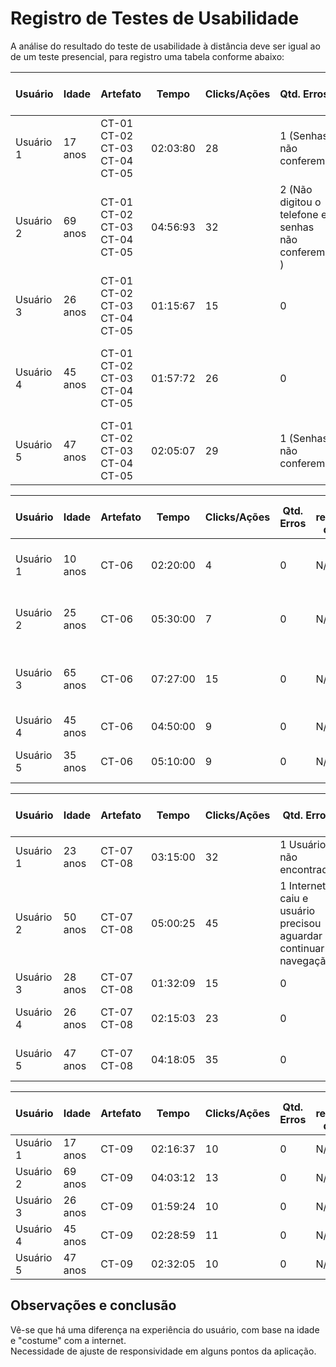 # Registro de Testes de Usabilidade

A análise do resultado do teste de usabilidade à distância deve ser igual ao de um teste presencial, para registro uma tabela conforme abaixo:

| **Usuário** 	| **Idade** | **Artefato** 	| **Tempo** | **Clicks/Ações** | **Qtd. Erros** | **Se recuperou do erro** | **Comentários e observações** |
| --- 	| --- 	| --- 	| --- | ---  | --- | --- | --- |
| Usuário 1	| 17 anos	| CT-01<br/>CT-02<br/>CT-03<br/>CT-04<br/>CT-05	| 02:03:80 |  28 | 1 (Senhas não conferem) | Sim, reescreveu o campo | Usuário achou a aplicação intuitiva |
| Usuário 2 | 69 anos	| CT-01<br/>CT-02<br/>CT-03<br/>CT-04<br/>CT-05	| 04:56:93 | 32  | 2 (Não digitou o telefone e senhas não conferem ) |  Sim, preencheu o campo faltante e reescreveu a senha | Pela falta de conhecimento da internet, não achou intuitivo |
| Usuário 3	| 26	anos | CT-01<br/>CT-02<br/>CT-03<br/>CT-04<br/>CT-05	| 01:15:67 | 15  | 0 | N/A | Usuário achou a aplicação intuitiva |
| Usuário 4	| 45 anos| CT-01<br/>CT-02<br/>CT-03<br/>CT-04<br/>CT-05  | 01:57:72 | 26 | 0 | N/A | Usuário atento, realizou todo o processo com atenção e cautela |
| Usuário 5	| 47	anos | CT-01<br/>CT-02<br/>CT-03<br/>CT-04<br/>CT-05| 02:05:07 | 29  | 1 (Senhas não conferem) | Sim, reescreveu o campo | --- |

| **Usuário** 	| **Idade** | **Artefato** 	| **Tempo** | **Clicks/Ações** | **Qtd. Erros** | **Se recuperou do erro** | **Comentários e observações** |
| --- 	| --- 	| --- 	| --- | ---  | --- | --- | --- |
| Usuário 1	| 10 anos	| CT-06	| 02:20:00 | 4  | 0 | N/A | Usuário achou a aplicação intuitiva |
| Usuário 2 | 25 anos| CT-06| 05:30:00 | 7  | 0 | N/A | Usuário achou a aplicação intuitiva  |
| Usuário 3	| 65	anos| CT-06	| 07:27:00 | 15  | 0 | N/A | Pela falta de conhecimento da internet, não achou intuitivo |
| Usuário 4	| 45 anos | CT-06	| 04:50:00 | 9  | 0  | N/A  | Usuário ficou satisfeito |
| Usuário 5	| 35 anos	| CT-06	| 05:10:00 | 9  | 0 | N/A | Usuário gostou da aplicação |

| **Usuário** 	| **Idade** | **Artefato** 	| **Tempo** | **Clicks/Ações** | **Qtd. Erros** | **Se recuperou do erro** | **Comentários e observações** |
| --- 	| --- 	| --- 	| --- | ---  | --- | --- | --- |
| Usuário 1	| 23 anos	| CT-07<br/>CT-08	| 03:15:00 | 32  | 1 Usuário não encontrado | Usuário realizou cadastro | --- |
| Usuário 2 | 50 anos| CT-07<br/>CT-08| 05:00:25 | 45  | 1 Internet caiu e usuário precisou aguardar e continuar navegação | N/A  |--- |
| Usuário 3	| 28	anos| CT-07<br/>CT-08	| 01:32:09 | 15  | 0 |  N/A | Aplicação intuitiva |
| Usuário 4	| 26 anos| CT-07<br/>CT-08	| 02:15:03 | 23 | 0  |  N/A  | Usuário gostou da aplicação |
| Usuário 5	| 47	anos| CT-07<br/>CT-08	| 04:18:05 | 35  | 0 |  N/A | Usuário gostou da aplicação |

| **Usuário** 	| **Idade** | **Artefato** 	| **Tempo** | **Clicks/Ações** | **Qtd. Erros** | **Se recuperou do erro** | **Comentários e observações** |
| --- 	| --- 	| --- 	| --- | ---  | --- | --- | --- |
| Usuário 1	| 17 anos	| CT-09	| 02:16:37 | 10  | 0 | N/A | N/A |
| Usuário 2 | 69 anos| CT-09| 04:03:12 | 13  | 0 | N/A  | N/A|
| Usuário 3	| 26	anos| CT-09| 01:59:24 | 10  | 0 | N/A | N/A |
| Usuário 4	| 45 anos | CT-09	| 02:28:59 | 11 | 0  |  N/A  | N/A |
| Usuário 5	| 47 anos| CT-09	| 02:32:05 | 10  | 0 |  N/A| N/A |


<h2>Observações e conclusão</h2>
Vê-se que há uma diferença na experiência do usuário, com base na idade e "costume" com a internet.<br/>
Necessidade de ajuste de responsividade em alguns pontos da aplicação.

